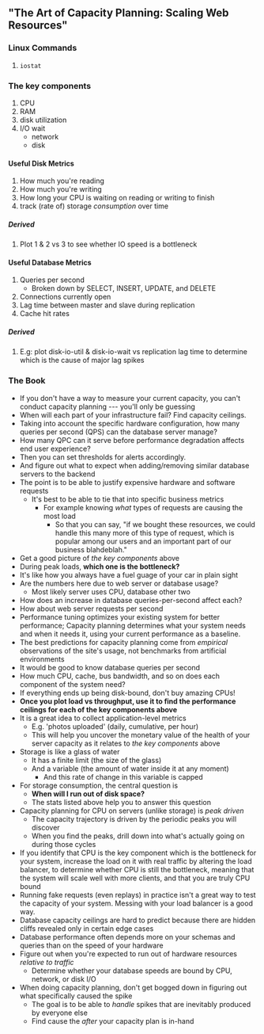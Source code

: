 ## "The Art of Capacity Planning: Scaling Web Resources"

### Linux Commands
1. `iostat`

### The key components
1. CPU
2. RAM
3. disk utilization
4. I/O wait
    * network
    * disk

#### Useful Disk Metrics
1. How much you're reading
2. How much you're writing
3. How long your CPU is waiting on reading or writing to finish
4. track (rate of) storage _consumption_ over time

##### Derived
1. Plot 1 & 2 vs 3 to see whether IO speed is a bottleneck

#### Useful Database Metrics
1. Queries per second
    * Broken down by SELECT, INSERT, UPDATE, and DELETE
2. Connections currently open
3. Lag time between master and slave during replication
4. Cache hit rates

##### Derived
1. E.g: plot disk-io-util & disk-io-wait vs replication lag time to determine
   which is the cause of major lag spikes

### The Book
* If you don't have a way to measure your current capacity, you can't conduct
  capacity planning --- you'll only be guessing
* When will each part of your infrastructure fail? Find capacity ceilings.
* Taking into account the specific hardware configuration, how many queries per
  second (QPS) can the database server manage?
* How many QPC can it serve before performance degradation affects end user
  experience?
* Then you can set thresholds for alerts accordingly.
* And figure out what to expect when adding/removing similar database servers
  to the backend
* The point is to be able to justify expensive hardware and software requests
    * It's best to be able to tie that into specific business metrics
        * For example knowing *what* types of requests are causing the most
          load
            * So that you can say, "if we bought these resources, we could
              handle this many more of this type of request, which is popular
              among our users and an important part of our business
              blahdeblah."
* Get a good picture of *the key components* above
* During peak loads, **which one is the bottleneck?**
* It's like how you always have a fuel guage of your car in plain sight
* Are the numbers here due to web server or database usage?
    * Most likely server uses CPU, database other two
* How does an increase in database queries-per-second affect each?
* How about web server requests per second
* Performance tuning optimizes your existing system for better performance;
  Capacity planning determines what your system needs and when it needs it,
  using your current performance as a baseline.
* The best predictions for capacity planning come from *empirical* observations
  of the site's usage, not benchmarks from artificial environments
* It would be good to know database queries per second
* How much CPU, cache, bus bandwidth, and so on does each component of the
  system need?
* If everything ends up being disk-bound, don't buy amazing CPUs!
* __Once you plot load vs throughput, use it to find the performance ceilings
  for each of the key components above__
* It is a great idea to collect application-level metrics
    * E.g. 'photos uploaded' (daily, cumulative, per hour)
    * This will help you uncover the monetary value of the health of your
      server capacity as it relates to *the key components* above
* Storage is like a glass of water
    * It has a finite limit (the size of the glass)
    * And a variable (the amount of water inside it at any moment)
        * And this rate of change in this variable is capped
* For storage consumption, the central question is
    * __When will I run out of disk space?__
    * The stats listed above help you to answer this question
* Capacity planning for CPU on servers (unlike storage) is *peak driven*
    * The capacity trajectory is driven by the periodic peaks you will discover
    * When you find the peaks, drill down into what's actually going on during
      those cycles
* If you identify that CPU is the key component which is the bottleneck for
  your system, increase the load on it with real traffic by altering the load
  balancer, to determine whether CPU is still the bottleneck, meaning that the
  system will scale well with more clients, and that you are truly CPU bound
* Running fake requests (even replays) in practice isn't a great way to test
  the capacity of your system. Messing with your load balancer is a good way.
* Database capacity ceilings are hard to predict because there are hidden
  cliffs revealed only in certain edge cases
* Database performance often depends more on your schemas and queries than on
  the speed of your hardware
* Figure out when you're expected to run out of hardware resources *relative to
  traffic*
    * Determine whether your database speeds are bound by CPU, network, or disk
      I/O
* When doing capacity planning, don't get bogged down in figuring out what
  specifically caused the spike
    * The goal is to be able to _handle_ spikes that are inevitably produced by
      everyone else
    * Find cause the _after_ your capacity plan is in-hand
